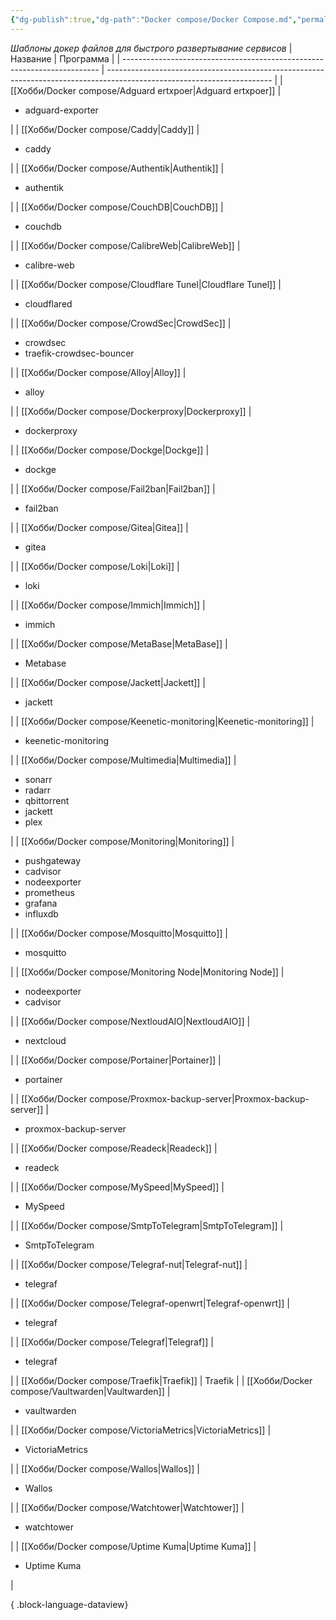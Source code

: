 ```yaml
---
{"dg-publish":true,"dg-path":"Docker compose/Docker Compose.md","permalink":"/docker-compose/docker-compose/","created":"2024-07-04 00:42","updated":"2024-09-28T02:25:34+03:00"}
---
```



*Шаблоны докер файлов для быстрого развертывание сервисов*
| Название                                                                 | Программа                                                                                                               |
| ------------------------------------------------------------------------ | ----------------------------------------------------------------------------------------------------------------------- |
| [[Хобби/Docker compose/Adguard ertxpoer\|Adguard ertxpoer]]           | <ul><li>adguard-exporter</li></ul>                                                                                      |
| [[Хобби/Docker compose/Caddy\|Caddy]]                                 | <ul><li>caddy</li></ul>                                                                                                 |
| [[Хобби/Docker compose/Authentik\|Authentik]]                         | <ul><li>authentik</li></ul>                                                                                             |
| [[Хобби/Docker compose/CouchDB\|CouchDB]]                             | <ul><li>couchdb</li></ul>                                                                                               |
| [[Хобби/Docker compose/CalibreWeb\|CalibreWeb]]                       | <ul><li>calibre-web</li></ul>                                                                                           |
| [[Хобби/Docker compose/Cloudflare Tunel\|Cloudflare Tunel]]           | <ul><li>cloudflared</li></ul>                                                                                           |
| [[Хобби/Docker compose/CrowdSec\|CrowdSec]]                           | <ul><li>crowdsec</li><li>traefik-crowdsec-bouncer</li></ul>                                                             |
| [[Хобби/Docker compose/Alloy\|Alloy]]                                 | <ul><li>alloy</li></ul>                                                                                                 |
| [[Хобби/Docker compose/Dockerproxy\|Dockerproxy]]                     | <ul><li>dockerproxy</li></ul>                                                                                           |
| [[Хобби/Docker compose/Dockge\|Dockge]]                               | <ul><li>dockge</li></ul>                                                                                                |
| [[Хобби/Docker compose/Fail2ban\|Fail2ban]]                           | <ul><li>fail2ban</li></ul>                                                                                              |
| [[Хобби/Docker compose/Gitea\|Gitea]]                                 | <ul><li>gitea</li></ul>                                                                                                 |
| [[Хобби/Docker compose/Loki\|Loki]]                                   | <ul><li>loki</li></ul>                                                                                                  |
| [[Хобби/Docker compose/Immich\|Immich]]                               | <ul><li>immich</li></ul>                                                                                                |
| [[Хобби/Docker compose/MetaBase\|MetaBase]]                           | <ul><li>Metabase</li></ul>                                                                                              |
| [[Хобби/Docker compose/Jackett\|Jackett]]                             | <ul><li>jackett</li></ul>                                                                                               |
| [[Хобби/Docker compose/Keenetic-monitoring\|Keenetic-monitoring]]     | <ul><li>keenetic-monitoring</li></ul>                                                                                   |
| [[Хобби/Docker compose/Multimedia\|Multimedia]]                       | <ul><li>sonarr</li><li>radarr</li><li>qbittorrent</li><li>jackett</li><li>plex</li></ul>                                |
| [[Хобби/Docker compose/Monitoring\|Monitoring]]                       | <ul><li>pushgateway</li><li>cadvisor</li><li>nodeexporter</li><li>prometheus</li><li>grafana</li><li>influxdb</li></ul> |
| [[Хобби/Docker compose/Mosquitto\|Mosquitto]]                         | <ul><li>mosquitto</li></ul>                                                                                             |
| [[Хобби/Docker compose/Monitoring Node\|Monitoring Node]]             | <ul><li>nodeexporter</li><li>cadvisor</li></ul>                                                                         |
| [[Хобби/Docker compose/NextloudAIO\|NextloudAIO]]                     | <ul><li>nextcloud</li></ul>                                                                                             |
| [[Хобби/Docker compose/Portainer\|Portainer]]                         | <ul><li>portainer</li></ul>                                                                                             |
| [[Хобби/Docker compose/Proxmox-backup-server\|Proxmox-backup-server]] | <ul><li>proxmox-backup-server</li></ul>                                                                                 |
| [[Хобби/Docker compose/Readeck\|Readeck]]                             | <ul><li>readeck</li></ul>                                                                                               |
| [[Хобби/Docker compose/MySpeed\|MySpeed]]                             | <ul><li>MySpeed</li></ul>                                                                                               |
| [[Хобби/Docker compose/SmtpToTelegram\|SmtpToTelegram]]               | <ul><li>SmtpToTelegram</li></ul>                                                                                        |
| [[Хобби/Docker compose/Telegraf-nut\|Telegraf-nut]]                   | <ul><li>telegraf</li></ul>                                                                                              |
| [[Хобби/Docker compose/Telegraf-openwrt\|Telegraf-openwrt]]           | <ul><li>telegraf</li></ul>                                                                                              |
| [[Хобби/Docker compose/Telegraf\|Telegraf]]                           | <ul><li>telegraf</li></ul>                                                                                              |
| [[Хобби/Docker compose/Traefik\|Traefik]]                             | Traefik                                                                                                                 |
| [[Хобби/Docker compose/Vaultwarden\|Vaultwarden]]                     | <ul><li>vaultwarden</li></ul>                                                                                           |
| [[Хобби/Docker compose/VictoriaMetrics\|VictoriaMetrics]]             | <ul><li>VictoriaMetrics</li></ul>                                                                                       |
| [[Хобби/Docker compose/Wallos\|Wallos]]                               | <ul><li>Wallos</li></ul>                                                                                                |
| [[Хобби/Docker compose/Watchtower\|Watchtower]]                       | <ul><li>watchtower</li></ul>                                                                                            |
| [[Хобби/Docker compose/Uptime Kuma\|Uptime Kuma]]                     | <ul><li>Uptime Kuma</li></ul>                                                                                           |

{ .block-language-dataview}
